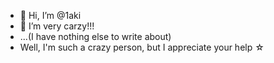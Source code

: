 - 👋 Hi, I’m @1aki
- 👀 I’m very carzy!!!
- ...(I have nothing else to write about)
- Well, I'm such a crazy person, but I appreciate your help ☆
<!---
1aki/1aki is a ✨ special ✨ repository because its `README.md` (this file) appears on your GitHub profile.
You can click the Preview link to take a look at your changes.
--->
